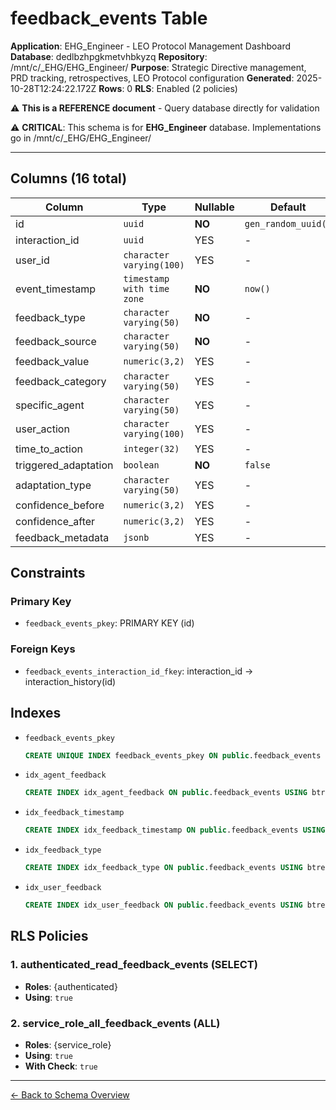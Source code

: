 # feedback_events Table

**Application**: EHG_Engineer - LEO Protocol Management Dashboard
**Database**: dedlbzhpgkmetvhbkyzq
**Repository**: /mnt/c/_EHG/EHG_Engineer/
**Purpose**: Strategic Directive management, PRD tracking, retrospectives, LEO Protocol configuration
**Generated**: 2025-10-28T12:24:22.172Z
**Rows**: 0
**RLS**: Enabled (2 policies)

⚠️ **This is a REFERENCE document** - Query database directly for validation

⚠️ **CRITICAL**: This schema is for **EHG_Engineer** database. Implementations go in /mnt/c/_EHG/EHG_Engineer/

---

## Columns (16 total)

| Column | Type | Nullable | Default | Description |
|--------|------|----------|---------|-------------|
| id | `uuid` | **NO** | `gen_random_uuid()` | - |
| interaction_id | `uuid` | YES | - | - |
| user_id | `character varying(100)` | YES | - | - |
| event_timestamp | `timestamp with time zone` | **NO** | `now()` | - |
| feedback_type | `character varying(50)` | **NO** | - | - |
| feedback_source | `character varying(50)` | **NO** | - | - |
| feedback_value | `numeric(3,2)` | YES | - | - |
| feedback_category | `character varying(50)` | YES | - | - |
| specific_agent | `character varying(50)` | YES | - | - |
| user_action | `character varying(100)` | YES | - | - |
| time_to_action | `integer(32)` | YES | - | - |
| triggered_adaptation | `boolean` | **NO** | `false` | - |
| adaptation_type | `character varying(50)` | YES | - | - |
| confidence_before | `numeric(3,2)` | YES | - | - |
| confidence_after | `numeric(3,2)` | YES | - | - |
| feedback_metadata | `jsonb` | YES | - | - |

## Constraints

### Primary Key
- `feedback_events_pkey`: PRIMARY KEY (id)

### Foreign Keys
- `feedback_events_interaction_id_fkey`: interaction_id → interaction_history(id)

## Indexes

- `feedback_events_pkey`
  ```sql
  CREATE UNIQUE INDEX feedback_events_pkey ON public.feedback_events USING btree (id)
  ```
- `idx_agent_feedback`
  ```sql
  CREATE INDEX idx_agent_feedback ON public.feedback_events USING btree (specific_agent, feedback_value DESC, event_timestamp DESC)
  ```
- `idx_feedback_timestamp`
  ```sql
  CREATE INDEX idx_feedback_timestamp ON public.feedback_events USING btree (event_timestamp DESC)
  ```
- `idx_feedback_type`
  ```sql
  CREATE INDEX idx_feedback_type ON public.feedback_events USING btree (feedback_type, feedback_source)
  ```
- `idx_user_feedback`
  ```sql
  CREATE INDEX idx_user_feedback ON public.feedback_events USING btree (user_id, event_timestamp DESC)
  ```

## RLS Policies

### 1. authenticated_read_feedback_events (SELECT)

- **Roles**: {authenticated}
- **Using**: `true`

### 2. service_role_all_feedback_events (ALL)

- **Roles**: {service_role}
- **Using**: `true`
- **With Check**: `true`

---

[← Back to Schema Overview](../database-schema-overview.md)
